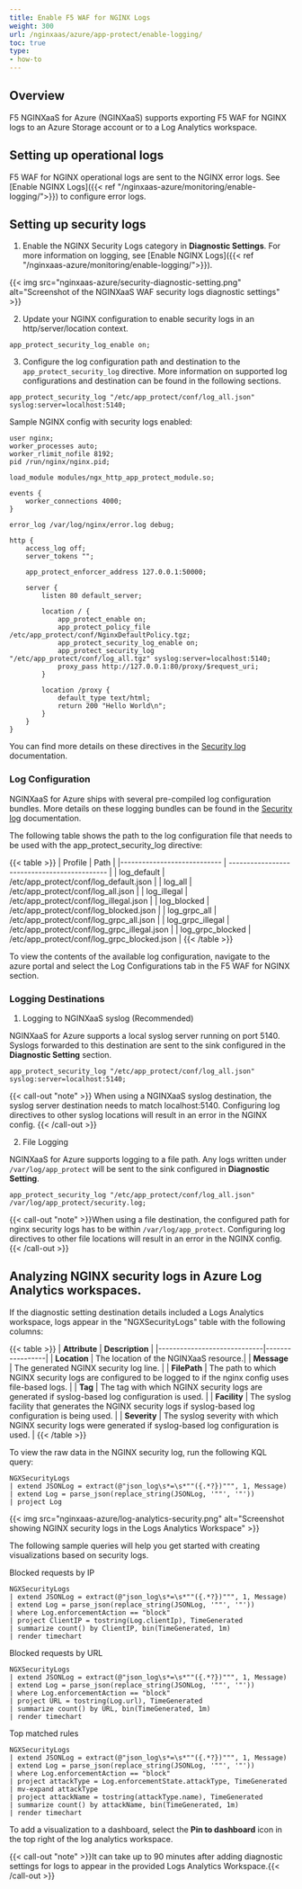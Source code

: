 ```yaml
---
title: Enable F5 WAF for NGINX Logs
weight: 300
url: /nginxaas/azure/app-protect/enable-logging/
toc: true
type:
- how-to
---
```


## Overview

F5 NGINXaaS for Azure (NGINXaaS) supports exporting F5 WAF for NGINX logs to an Azure Storage account or to a Log Analytics workspace.

## Setting up operational logs

F5 WAF for NGINX operational logs are sent to the NGINX error logs. See [Enable NGINX Logs]({{< ref "/nginxaas-azure/monitoring/enable-logging/">}}) to configure error logs.

## Setting up security logs

1. Enable the NGINX Security Logs category in **Diagnostic Settings**. For more information on logging, see [Enable NGINX Logs]({{< ref "/nginxaas-azure/monitoring/enable-logging/">}}).

{{< img src="nginxaas-azure/security-diagnostic-setting.png" alt="Screenshot of the NGINXaaS WAF security logs diagnostic settings" >}}

2. Update your NGINX configuration to enable security logs in an http/server/location context.

```nginx
app_protect_security_log_enable on;
```

3. Configure the log configuration path and destination to the `app_protect_security_log` directive. More information on supported log configurations and destination can be found in the following sections.
```nginx
app_protect_security_log "/etc/app_protect/conf/log_all.json" syslog:server=localhost:5140;
```

Sample NGINX config with security logs enabled:

```nginx
user nginx;
worker_processes auto;
worker_rlimit_nofile 8192;
pid /run/nginx/nginx.pid;

load_module modules/ngx_http_app_protect_module.so;

events {
    worker_connections 4000;
}

error_log /var/log/nginx/error.log debug;

http {
    access_log off;
    server_tokens "";

    app_protect_enforcer_address 127.0.0.1:50000;

    server {
        listen 80 default_server;

        location / {
            app_protect_enable on;
            app_protect_policy_file /etc/app_protect/conf/NginxDefaultPolicy.tgz;
            app_protect_security_log_enable on;
            app_protect_security_log "/etc/app_protect/conf/log_all.tgz" syslog:server=localhost:5140;
            proxy_pass http://127.0.0.1:80/proxy/$request_uri;
        }

        location /proxy {
            default_type text/html;
            return 200 "Hello World\n";
        }
    }
}
```

You can find more details on these directives in the [Security log](https://docs.nginx.com/nginx-app-protect-waf/v5/logging-overview/security-log/) documentation.

### Log Configuration

NGINXaaS for Azure ships with several pre-compiled log configuration bundles. More details on these logging bundles can be found in the [Security log](https://docs.nginx.com/nginx-app-protect-waf/v5/logging-overview/security-log/) documentation.

The following table shows the path to the log configuration file that needs to be used with the app_protect_security_log directive:

 {{< table >}}
  | Profile                     | Path                                         |
  |---------------------------- | -------------------------------------------- |
  | log_default                 | /etc/app_protect/conf/log_default.json |
  | log_all                     | /etc/app_protect/conf/log_all.json |
  | log_illegal                 | /etc/app_protect/conf/log_illegal.json |
  | log_blocked                 | /etc/app_protect/conf/log_blocked.json |
  | log_grpc_all                | /etc/app_protect/conf/log_grpc_all.json |
  | log_grpc_illegal            | /etc/app_protect/conf/log_grpc_illegal.json |
  | log_grpc_blocked            | /etc/app_protect/conf/log_grpc_blocked.json |
   {{< /table >}}

To view the contents of the available log configuration, navigate to the azure portal and select the Log Configurations tab in the F5 WAF for NGINX section.

### Logging Destinations

1. Logging to NGINXaaS syslog (Recommended)

NGINXaaS for Azure supports a local syslog server running on port 5140. Syslogs forwarded to this destination are sent to the sink configured in the **Diagnostic Setting** section.

```nginx
app_protect_security_log "/etc/app_protect/conf/log_all.json" syslog:server=localhost:5140;
```

{{< call-out "note" >}} When using a NGINXaaS syslog destination, the syslog server destination needs to match localhost:5140. Configuring log directives to other syslog locations will result in an error in the NGINX config.
{{< /call-out >}}

2. File Logging

NGINXaaS for Azure supports logging to a file path. Any logs written under `/var/log/app_protect` will be sent to the sink configured in **Diagnostic Setting**.

```nginx
app_protect_security_log "/etc/app_protect/conf/log_all.json" /var/log/app_protect/security.log;
```

{{< call-out "note" >}}When using a file destination, the configured path for nginx security logs has to be within `/var/log/app_protect`. Configuring log directives to other file locations will result in an error in the NGINX config.
{{< /call-out >}}


## Analyzing NGINX security logs in Azure Log Analytics workspaces.

If the diagnostic setting destination details included a Logs Analytics workspace, logs appear in the "NGXSecurityLogs" table with the following columns:

{{< table >}}
| **Attribute**               | **Description** |
|-----------------------------|-----------------|
| **Location**                  | The location of the NGINXaaS resource.|
| **Message**                 | The generated NGINX security log line. |
| **FilePath**                 | The path to which NGINX security logs are configured to be logged to if the nginx config uses file-based logs. |
| **Tag**                 | The tag with which NGINX security logs are generated if syslog-based log configuration is used. |
| **Facility**                 | The syslog facility that generates the NGINX security logs if syslog-based log configuration is being used. |
| **Severity**                | The syslog severity with which NGINX security logs were generated if syslog-based log configuration is used. |
{{< /table >}}

To view the raw data in the NGINX security log, run the following KQL query:
```
NGXSecurityLogs
| extend JSONLog = extract(@"json_log\s*=\s*""({.*?})""", 1, Message)
| extend Log = parse_json(replace_string(JSONLog, '""', '"'))
| project Log
```

{{< img src="nginxaas-azure/log-analytics-security.png" alt="Screenshot showing NGINX security logs in the Logs Analytics Workspace" >}}

The following sample queries will help you get started with creating visualizations based on security logs.

Blocked requests by IP

```
NGXSecurityLogs
| extend JSONLog = extract(@"json_log\s*=\s*""({.*?})""", 1, Message)
| extend Log = parse_json(replace_string(JSONLog, '""', '"'))
| where Log.enforcementAction == "block"
| project ClientIP = tostring(Log.clientIp), TimeGenerated
| summarize count() by ClientIP, bin(TimeGenerated, 1m)
| render timechart
```

Blocked requests by URL

```
NGXSecurityLogs
| extend JSONLog = extract(@"json_log\s*=\s*""({.*?})""", 1, Message)
| extend Log = parse_json(replace_string(JSONLog, '""', '"'))
| where Log.enforcementAction == "block"
| project URL = tostring(Log.url), TimeGenerated
| summarize count() by URL, bin(TimeGenerated, 1m)
| render timechart
```

Top matched rules

```
NGXSecurityLogs
| extend JSONLog = extract(@"json_log\s*=\s*""({.*?})""", 1, Message)
| extend Log = parse_json(replace_string(JSONLog, '""', '"'))
| where Log.enforcementAction == "block"
| project attackType = Log.enforcementState.attackType, TimeGenerated
| mv-expand attackType
| project attackName = tostring(attackType.name), TimeGenerated
| summarize count() by attackName, bin(TimeGenerated, 1m)
| render timechart
```

To add a visualization to a dashboard, select the **Pin to dashboard** icon in the top right of the log analytics workspace.

{{< call-out "note" >}}It can take up to 90 minutes after adding diagnostic settings for logs to appear in the provided Logs Analytics Workspace.{{< /call-out >}}
